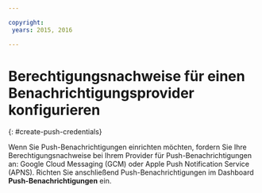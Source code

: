 ```yaml
---

copyright:
 years: 2015, 2016

---
```

# Berechtigungsnachweise für einen Benachrichtigungsprovider konfigurieren
{: #create-push-credentials}

Wenn Sie Push-Benachrichtigungen einrichten möchten, fordern Sie Ihre Berechtigungsnachweise bei Ihrem Provider für Push-Benachrichtigungen an: Google Cloud Messaging (GCM) oder Apple Push Notification Service (APNS). Richten Sie anschließend Push-Benachrichtigungen im Dashboard **Push-Benachrichtigungen** ein. 
